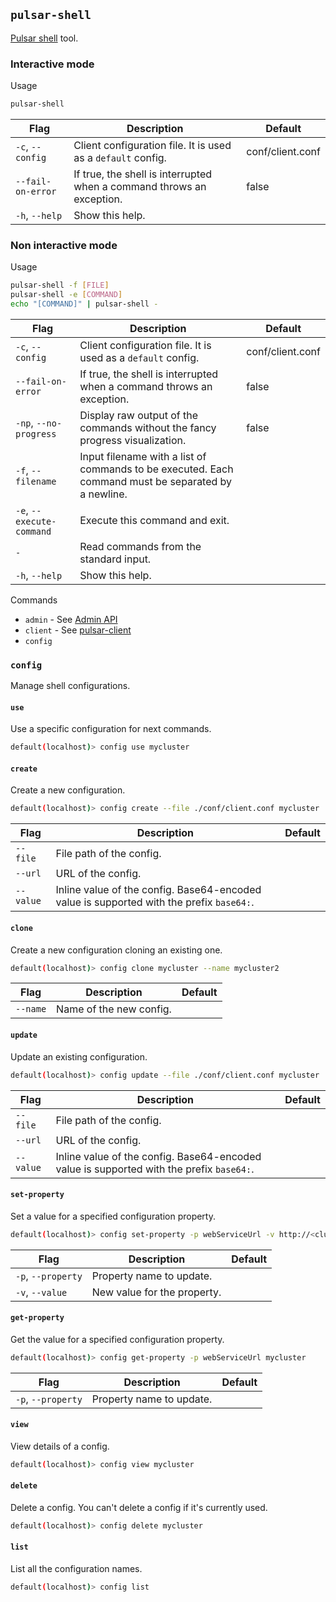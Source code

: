 ## `pulsar-shell`

[Pulsar shell](https://pulsar.apache.org/docs/next/administration-pulsar-shell) tool.

### Interactive mode

Usage

```bash
pulsar-shell
```

| Flag               | Description                                                               | Default          |
|--------------------|---------------------------------------------------------------------------|------------------|
| `-c`, `--config`   | Client configuration file. It is used as a `default` config.           | conf/client.conf | 
| `--fail-on-error` | If true, the shell is interrupted when a command throws an exception.  | false            | 
| `-h`, `--help`     | Show this help.                                                            | |


### Non interactive mode

Usage

```bash
pulsar-shell -f [FILE]
pulsar-shell -e [COMMAND]
echo "[COMMAND]" | pulsar-shell -
```

| Flag                      | Description                                                                                         | Default         |
|---------------------------|-----------------------------------------------------------------------------------------------------|-----------------|
| `-c`, `--config`          | Client configuration file. It is used as a `default` config.                                     | conf/client.conf | 
| `--fail-on-error`         | If true, the shell is interrupted when a command throws an exception.                            | false           | 
| `-np`, `--no-progress`    | Display raw output of the commands without the fancy progress visualization.                        | false           | 
| `-f`, `--filename`        | Input filename with a list of commands to be executed. Each command must be separated by a newline. |                 |
| `-e`, `--execute-command` | Execute this command and exit.                                                                      | |
| `-` | Read commands from the standard input.                                                              | |
| `-h`, `--help`     | Show this help.                                                                                      | |


Commands
* `admin` - See [Admin API](admin-api-overview.md)
* `client` - See [pulsar-client](#pulsar-client)
* `config`


### `config`

Manage shell configurations.

#### `use`

Use a specific configuration for next commands.

```bash
default(localhost)> config use mycluster
```

#### `create`

Create a new configuration.

```bash
default(localhost)> config create --file ./conf/client.conf mycluster
```

| Flag     | Description              | Default         |
|----------|--------------------------|-----------------|
| `--file` | File path of the config. |  | 
| `--url`  | URL of the config.       |  |
| `--value`  | Inline value of the config. Base64-encoded value is supported with the prefix `base64:`. |  |
#### `clone`

Create a new configuration cloning an existing one.

```bash
default(localhost)> config clone mycluster --name mycluster2
```
| Flag     | Description              | Default         |
|----------|--------------------------|-----------------|
| `--name` | Name of the new config.  |                 | 

#### `update`

Update an existing configuration.

```bash
default(localhost)> config update --file ./conf/client.conf mycluster
```

| Flag     | Description              | Default         |
|----------|--------------------------|-----------------|
| `--file` | File path of the config. |  | 
| `--url`  | URL of the config.       |  |
| `--value`  | Inline value of the config. Base64-encoded value is supported with the prefix `base64:`. |  |

#### `set-property`

Set a value for a specified configuration property.

```bash
default(localhost)> config set-property -p webServiceUrl -v http://<cluster-hostname> mycluster
```

| Flag               | Description                 | Default         |
|--------------------|-----------------------------|-----------------|
| `-p`, `--property` | Property name to update.    |  | 
| `-v`, `--value`    | New value for the property. |  |


#### `get-property`

Get the value for a specified configuration property.

```bash
default(localhost)> config get-property -p webServiceUrl mycluster
```

| Flag               | Description                 | Default         |
|--------------------|-----------------------------|-----------------|
| `-p`, `--property` | Property name to update.    |  | 


#### `view`

View details of a config.

```bash
default(localhost)> config view mycluster
```

#### `delete`

Delete a config. You can't delete a config if it's currently used.

```bash
default(localhost)> config delete mycluster
```


#### `list`

List all the configuration names.

```bash
default(localhost)> config list
```
